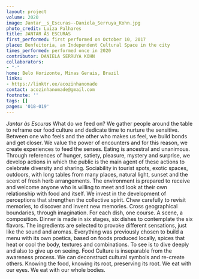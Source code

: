 ```yaml
---
layout: project
volume: 2020
image: Jantar__s_Escuras--Daniela_Serruya_Kohn.jpg
photo_credit: Luiza Palhares
title: JANTAR ÀS ESCURAS
first_performed: first performed on October 10, 2017
place: Benfeitoria, an Independent Cultural Space in the city
times_performed: performed once in 2020
contributor: DANIELA SERRUYA KOHN
collaborators:
- "-"
home: Belo Horizonte, Minas Gerais, Brazil
links:
- https://linktr.ee/acozinhanomade
contact: acozinhanomade@gmail.com
footnote: ''
tags: []
pages: '018-019'
---
```






*Jantar às Escuras* What do we feed on? We gather people around the table to reframe our food culture and dedicate time to nurture the sensitive. Between one who feels and the other who makes us feel, we build bonds and get closer. We value the power of encounters and for this reason, we create experiences to feed the senses. Eating is ancestral and unanimous. Through references of hunger, satiety, pleasure, mystery and surprise, we develop actions in which the public is the main agent of these actions to celebrate diversity and sharing. Sociability in tourist spots, exotic spaces, outdoors, with long tables from many places, natural light, sunset and the scent of fresh herb arrangements. The environment is prepared to receive and welcome anyone who is willing to meet and look at their own relationship with food and itself. We invest in the development of perceptions that strengthen the collective spirit.
Chew carefully to revisit memories, to discover and invent new memories. Cross geographical boundaries, through imagination. For each dish, one course. A scene, a composition. Dinner is made in six stages, six dishes to contemplate the six flavors. The ingredients are selected to provoke different sensations, just like the sound and aromas. Everything was previously chosen to build a menu with its own poetics, based on foods produced locally, spices that heat or cool the body, textures and combinations.
To see is to dive deeply and also to give up on seeing. Food Culture is inseparable from the awareness process. We can deconstruct cultural symbols and re-create others. Knowing the food, knowing its root, preserving its root. We eat with our eyes. We eat with our whole bodies.
 


